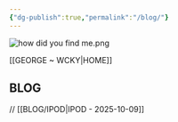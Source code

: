 ```yaml
---
{"dg-publish":true,"permalink":"/blog/"}
---
```


![how did you find me.png](/img/user/how%20did%20you%20find%20me.png)

[[GEORGE ~ WCKY\|HOME]]
## BLOG

// [[BLOG/IPOD\|IPOD - 2025-10-09]]


